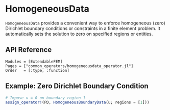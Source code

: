 # HomogeneousData

`HomogeneousData` provides a convenient way to enforce homogeneous (zero) Dirichlet boundary conditions or constraints in a finite element problem. It automatically sets the solution to zero on specified regions or entities.

## API Reference

```@autodocs
Modules = [ExtendableFEM]
Pages = ["common_operators/homogeneousdata_operator.jl"]
Order   = [:type, :function]
```

## Example: Zero Dirichlet Boundary Condition

```julia
# Impose u = 0 on boundary region 1
assign_operator!(PD, HomogeneousBoundaryData(u; regions = [1]))
```
